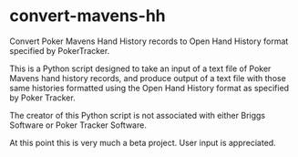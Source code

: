 # convert-mavens-hh
Convert Poker Mavens Hand History records to Open Hand History format specified by PokerTracker.

This is a Python script designed to take an input  of a text file of Poker Mavens hand history records, and produce output of a text file with those same histories formatted using the Open Hand History format as specified by Poker Tracker. 

The creator of this Python script is not associated with either Briggs Software or Poker Tracker Software.

At this point this is very much a beta project. User input is appreciated.
